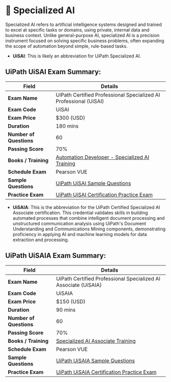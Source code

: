 # 🧠 Specialized AI

Specialized AI refers to artificial intelligence systems designed and trained to excel at specific tasks or domains, using private, internal data and business context. Unlike general-purpose AI, specialized AI is a precision instrument focused on solving specific business problems, often expanding the scope of automation beyond simple, rule-based tasks.

- **UiSAI**: This is likely an abbreviation for UiPath Specialized AI.

## UiPath UiSAI Exam Summary:

| **Field**             | **Details** |
|------------------------|-------------|
| **Exam Name**          | UiPath Certified Professional Specialized AI Professional (UiSAI) |
| **Exam Code**          | UiSAI |
| **Exam Price**         | $300 (USD) |
| **Duration**           | 180 mins |
| **Number of Questions**| 60 |
| **Passing Score**      | 70% |
| **Books / Training**   | [Automation Developer - Specialized AI Training](https://academy.uipath.com/learning-plans/automation-developer---specialized-ai-professional-training) |
| **Schedule Exam**      | Pearson VUE |
| **Sample Questions**   | [UiPath UiSAI Sample Questions](https://www.certfun.com/uipath/uipath-uisai-certification-sample-questions) |
| **Practice Exam**      | [UiPath UiSAI Certification Practice Exam](https://www.certfun.com/uipath/uisai-uipath-specialized-ai-professional) |


- **UiSAIA**: This is the abbreviation for the UiPath Certified Specialized AI Associate certification. This credential validates skills in building automated processes that combine intelligent document processing and unstructured communication analysis using UiPath's Document Understanding and Communications Mining components, demonstrating proficiency in applying AI and machine learning models for data extraction and processing.

## UiPath UiSAIA Exam Summary:

| **Field**             | **Details** |
|------------------------|-------------|
| **Exam Name**          | UiPath Certified Professional Specialized AI Associate (UiSAIA) |
| **Exam Code**          | UiSAIA |
| **Exam Price**         | $150 (USD) |
| **Duration**           | 90 mins |
| **Number of Questions**| 60 |
| **Passing Score**      | 70% |
| **Books / Training**   | [Specialized AI Associate Training](https://academy.uipath.com/learning-plans/specialized-ai-associate-training) |
| **Schedule Exam**      | Pearson VUE |
| **Sample Questions**   | [UiPath UiSAIA Sample Questions](https://www.certfun.com/uipath/uipath-uisaia-certification-sample-questions) |
| **Practice Exam**      | [UiPath UiSAIA Certification Practice Exam](https://www.certfun.com/uipath/uisaia-uipath-specialized-ai-associate) |
